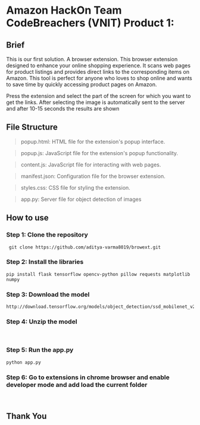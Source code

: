# Amazon HackOn Team CodeBreachers (VNIT) Product 1:

## Brief
This is our first solution. A browser extension. This browser extension designed to enhance your online shopping experience. It scans web pages for product listings and provides direct links to the corresponding items on Amazon. This tool is perfect for anyone who loves to shop online and wants to save time by quickly accessing product pages on Amazon.  

Press the extension and select the part of the screen for which you want to get the links. After selecting the image is automatically sent to the server and after 10-15 seconds the results are shown 

## File Structure
> popup.html: HTML file for the extension's popup interface.

> popup.js: JavaScript file for the extension's popup functionality.

> content.js: JavaScript file for interacting with web pages.

> manifest.json: Configuration file for the browser extension.

> styles.css: CSS file for styling the extension.

>app.py: Server file for object detection of images 

## How to use

### Step 1: Clone the repository
```
 git clone https://github.com/aditya-varma8019/browext.git 
```
### Step 2: Install the libraries
```
pip install flask tensorflow opencv-python pillow requests matplotlib numpy
```

### Step 3: Download the model
```
http://download.tensorflow.org/models/object_detection/ssd_mobilenet_v2_coco_2018_03_29.tar.gz
```
### Step 4: Unzip the model
<br>

### Step 5: Run the app.py
```
python app.py
```

### Step 6: Go to extensions in chrome browser and enable developer mode and add load the current folder
<br>

## Thank You
